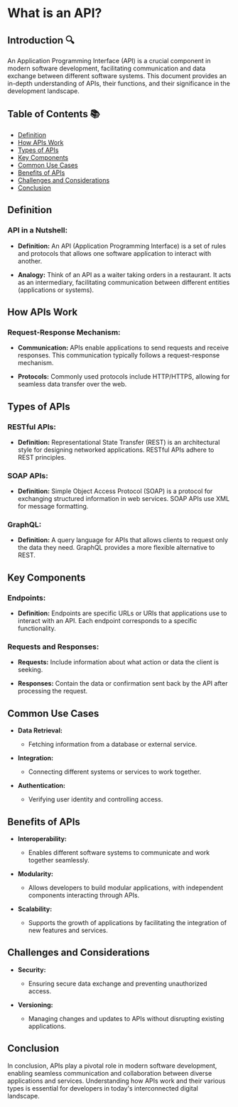 
# What is an API?

## Introduction 🔍

An Application Programming Interface (API) is a crucial component in modern software development, facilitating communication and data exchange between different software systems. This document provides an in-depth understanding of APIs, their functions, and their significance in the development landscape.

## Table of Contents 📚

- [Definition](#definition)
- [How APIs Work](#how-apis-work)
- [Types of APIs](#types-of-apis)
- [Key Components](#key-components)
- [Common Use Cases](#common-use-cases)
- [Benefits of APIs](#benefits-of-apis)
- [Challenges and Considerations](#challenges-and-considerations)
- [Conclusion](#conclusion)

## Definition

### API in a Nutshell:

- **Definition:** An API (Application Programming Interface) is a set of rules and protocols that allows one software application to interact with another.

- **Analogy:** Think of an API as a waiter taking orders in a restaurant. It acts as an intermediary, facilitating communication between different entities (applications or systems).

## How APIs Work

### Request-Response Mechanism:

- **Communication:** APIs enable applications to send requests and receive responses. This communication typically follows a request-response mechanism.

- **Protocols:** Commonly used protocols include HTTP/HTTPS, allowing for seamless data transfer over the web.

## Types of APIs

### RESTful APIs:

- **Definition:** Representational State Transfer (REST) is an architectural style for designing networked applications. RESTful APIs adhere to REST principles.

### SOAP APIs:

- **Definition:** Simple Object Access Protocol (SOAP) is a protocol for exchanging structured information in web services. SOAP APIs use XML for message formatting.

### GraphQL:

- **Definition:** A query language for APIs that allows clients to request only the data they need. GraphQL provides a more flexible alternative to REST.

## Key Components

### Endpoints:

- **Definition:** Endpoints are specific URLs or URIs that applications use to interact with an API. Each endpoint corresponds to a specific functionality.

### Requests and Responses:

- **Requests:** Include information about what action or data the client is seeking.

- **Responses:** Contain the data or confirmation sent back by the API after processing the request.

## Common Use Cases

- **Data Retrieval:**
  - Fetching information from a database or external service.

- **Integration:**
  - Connecting different systems or services to work together.

- **Authentication:**
  - Verifying user identity and controlling access.

## Benefits of APIs

- **Interoperability:**
  - Enables different software systems to communicate and work together seamlessly.

- **Modularity:**
  - Allows developers to build modular applications, with independent components interacting through APIs.

- **Scalability:**
  - Supports the growth of applications by facilitating the integration of new features and services.

## Challenges and Considerations

- **Security:**
  - Ensuring secure data exchange and preventing unauthorized access.

- **Versioning:**
  - Managing changes and updates to APIs without disrupting existing applications.

## Conclusion

In conclusion, APIs play a pivotal role in modern software development, enabling seamless communication and collaboration between diverse applications and services. Understanding how APIs work and their various types is essential for developers in today's interconnected digital landscape.
